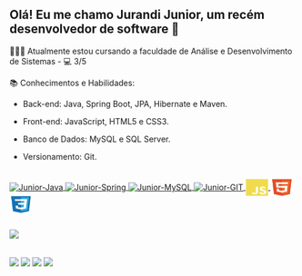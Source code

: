 ## Olá! Eu me chamo Jurandi Junior, um recém desenvolvedor de software 👋
👨🏼‍🎓 Atualmente estou cursando a faculdade de Análise e Desenvolvimento de Sistemas - 💻 3/5

📚 Conhecimentos e Habilidades: 

- Back-end: Java, Spring Boot, JPA, Hibernate e Maven.

- Front-end: JavaScript, HTML5 e CSS3.

- Banco de Dados: MySQL e SQL Server. 

- Versionamento: Git.

<div style="display: inline_block"><br>
   <a href="https://github.com/jurandi1/curso-java-alura"> <img align="center" alt="Junior-Java" height="36" width="40" src="https://cdn.jsdelivr.net/gh/devicons/devicon/icons/java/java-original.svg"> </a>
   <a href="https://github.com/jurandi1/curso-java-alura"> <img align="center" alt="Junior-Spring" height="36" width="40" src="https://cdn.jsdelivr.net/gh/devicons/devicon/icons/spring/spring-original-wordmark.svg"> </a>
   <a href="https://github.com/jurandi1/curso-java-alura"> <img align="center" alt="Junior-MySQL" height="40" width="40" src="https://cdn.jsdelivr.net/gh/devicons/devicon/icons/mysql/mysql-plain-wordmark.svg"> </a> 
   <a href="https://github.com/jurandi1/barbearia_alura"> <img align="center" alt="Junior-GIT" height="30" width="40" src="https://cdn.jsdelivr.net/gh/devicons/devicon/icons/git/git-original.svg"> </a>
   <a href="https://github.com/jurandi1/Curso-JS"> <img align="center" alt="Junior-Js" height="30" width="40" src="https://raw.githubusercontent.com/devicons/devicon/master/icons/javascript/javascript-plain.svg" </a>
   <a href="https://github.com/jurandi1/barbearia_alura"> <img align="center" alt="Junior-HTML" height="30" width="40" src="https://raw.githubusercontent.com/devicons/devicon/master/icons/html5/html5-original.svg">
   <a href="https://github.com/jurandi1/barbearia_alura"> <img align="center" alt="Junior-CSS" height="30" width="40" src="https://raw.githubusercontent.com/devicons/devicon/master/icons/css3/css3-original.svg">  
    </div>

##

<div align="left">
  <a href="https://github.com/jurandi1">
  <img height="180em" src="https://github-readme-stats.vercel.app/api/top-langs/?username=jurandi1&layout=compact&langs_count=7&theme=dark"/>
</div>
   
 ##
   
<div> 
  <a href="https://www.linkedin.com/in/jjunior20/" target="_blank"><img src="https://img.shields.io/badge/-LinkedIn-%230077B5?style=for-the-badge&logo=linkedin&logoColor=white" target="_blank"></a> 
  <a href = "mailto:jurandijr20@gmail.com"><img src="https://img.shields.io/badge/-Gmail-%23333?style=for-the-badge&logo=gmail&logoColor=white" target="_blank"></a>
  <a href="https://www.instagram.com/_jurandi_jr/" target="_blank"><img src="https://img.shields.io/badge/-Instagram-%23E4405F?style=for-the-badge&logo=instagram&logoColor=white" target="_blank"></a>
 <a href="https://discord.com/channels/1001259703239704638/1001259703239704641" target="_blank"><img src="https://img.shields.io/badge/Discord-7289DA?style=for-the-badge&logo=discord&logoColor=white" target="_blank"></a> 
</div>
